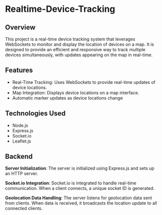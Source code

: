 # Realtime-Device-Tracking

## Overview
This project is a real-time device tracking system that leverages WebSockets to monitor and display the location of devices on a map. It is designed to provide an efficient and responsive way to track multiple devices simultaneously, with updates appearing on the map in real-time.

## Features
- Real-Time Tracking: Uses WebSockets to provide real-time updates of device locations.
- Map Integration: Displays device locations on a map interface.
- Automatic marker updates as device locations change

## Technologies Used
- Node.js
- Express.js
- Socket.io
- Leaflet.js

## Backend

**Server Initialization**: The server is initialized using Express.js and sets up an HTTP server.

**Socket.io Integration**: Socket.io is integrated to handle real-time communication. When a client connects, a unique socket ID is generated.

**Geolocation Data Handling**: The server listens for geolocation data sent from clients. When data is received, it broadcasts the location update to all connected clients.
